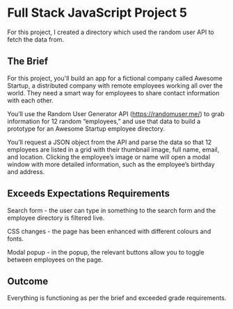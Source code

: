 # Full Stack JavaScript Project 5
For this project, I created a directory which used the random user API to fetch the data from.

## The Brief
For this project, you'll build an app for a fictional company called Awesome Startup, a distributed company with remote employees working all over the world. They need a smart way for employees to share contact information with each other.

You’ll use the Random User Generator API (https://randomuser.me/) to grab information for 12 random “employees,” and use that data to build a prototype for an Awesome Startup employee directory.

You’ll request a JSON object from the API and parse the data so that 12 employees are listed in a grid with their thumbnail image, full name, email, and location. Clicking the employee’s image or name will open a modal window with more detailed information, such as the employee’s birthday and address.

## Exceeds Expectations Requirements
Search form - the user can type in something to the search form and the employee directory is filtered live.

CSS changes - the page has been enhanced with different colours and fonts.

Modal popup - in the popup, the relevant buttons allow you to toggle between employees on the page.

## Outcome
Everything is functioning as per the brief and exceeded grade requirements.